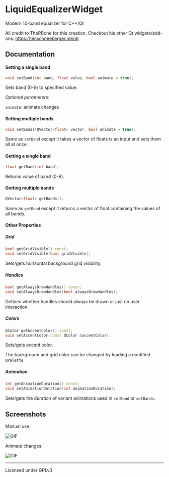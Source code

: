# LiquidEqualizerWidget
Modern 10-band equalizer for C++/Qt

All credit to ThePBone for this creation.
Checkout his other Qt widgets/add-ons: <https://timschneeberger.me/qt>

## Documentation

#### Setting a single band

```c++
void setBand(int band, float value, bool animate = true);
```

Sets band (0-9) to specified value.

_Optional parameters_:

`animate`: animate changes

#### Setting multiple bands

```c++
void setBands(QVector<float> vector, bool animate = true);
```

Same as `setBand` except it takes a vector of floats is an input and sets them all at once.

#### Getting a single band

```c++
float getBand(int band);
```

Returns value of band (0-9).

#### Getting multiple bands

```c++
QVector<float> getBands();
```

Same as `getBand` except it returns a vector of float containing the values of all bands.

#### Other Properties

##### Grid

```c++
bool getGridVisible() const;
void setGridVisible(bool gridVisible);
```

Sets/gets horizontal background grid visibility.

##### Handles

```c++
bool getAlwaysDrawHandles() const;
void setAlwaysDrawHandles(bool alwaysDrawHandles);
```

Defines whether handles should always be drawn or just on user interaction.

##### Colors

```c++
QColor getAccentColor() const;
void setAccentColor(const QColor &accentColor);
```

Sets/gets accent color.

The background and grid color can be changed by loading a modified `QPalette`.

##### Animation

```c++
int getAnimationDuration() const;
void setAnimationDuration(int animationDuration);
```

Sets/gets the duration of variant animations used in `setBand` or `setBands`.


## Screenshots

Manual use:

![GIF](/screenshots/manual.gif)

Animate changes:

![GIF](/screenshots/animation.gif)

_______

Licensed under GPLv3

